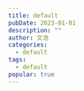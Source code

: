 ```yaml
---
title: default
pubDate: 2023-01-01
description: ""
author: 文浩
categories:
  - default
tags:
  - default
popular: true
---
```

